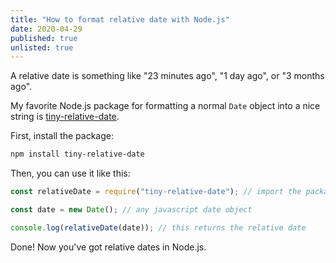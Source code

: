 ```yaml
---
title: "How to format relative date with Node.js"
date: 2020-04-29
published: true
unlisted: true
---
```


A relative date is something like "23 minutes ago", "1 day ago", or "3 months ago".

My favorite Node.js package for formatting a normal `Date` object into a nice string is [tiny-relative-date](https://www.npmjs.com/package/tiny-relative-date).

First, install the package:

```bash
npm install tiny-relative-date
```

Then, you can use it like this:

```javascript
const relativeDate = require("tiny-relative-date"); // import the package

const date = new Date(); // any javascript date object

console.log(relativeDate(date)); // this returns the relative date
```

Done! Now you've got relative dates in Node.js.
